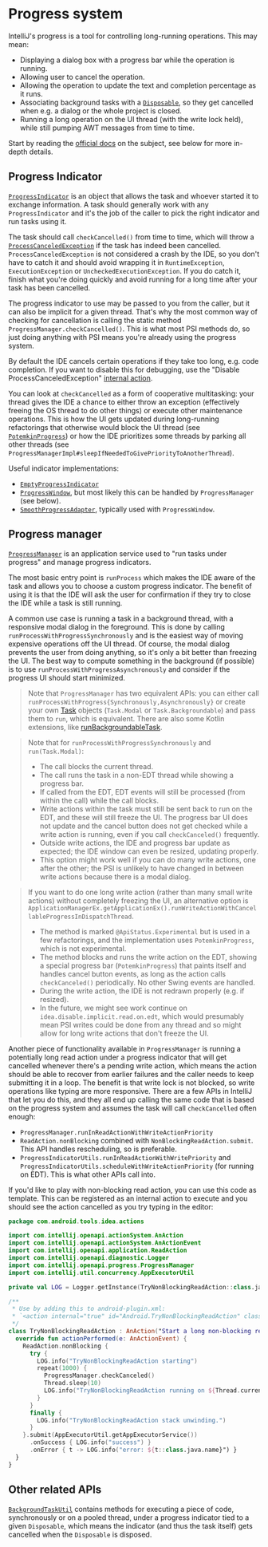 # Progress system

IntelliJ's progress is a tool for controlling long-running operations. This may mean:

* Displaying a dialog box with a progress bar while the operation is running.
* Allowing user to cancel the operation.
* Allowing the operation to update the text and completion percentage as it runs.
* Associating background tasks with a [`Disposable`](../../../../idea/platform/util/src/com/intellij/openapi/Disposable.java), so they get
cancelled when e.g. a dialog or the whole project is closed.
* Running a long operation on the UI thread (with the write lock held), while still pumping AWT messages from time to time.

Start by reading the [official docs](https://plugins.jetbrains.com/docs/intellij/threading-model.html)
on the subject, see below for more in-depth details.

## Progress Indicator

[`ProgressIndicator`](../../../../idea/platform/core-api/src/com/intellij/openapi/progress/ProgressIndicator.java) is an object that allows
the task and whoever started it to exchange information. A task should generally work with any `ProgressIndicator` and it's the job of the
caller to pick the right indicator and run tasks using it.

The task should call `checkCancelled()` from time to time, which will throw a
[`ProcessCanceledException`](../../../../idea/platform/util/src/com/intellij/openapi/progress/ProcessCanceledException.java) if the task
has indeed been cancelled. `ProcessCanceledException` is not considered a crash by the IDE, so you don't have to catch it and should avoid
wrapping it in `RuntimeException`, `ExecutionException` or `UncheckedExecutionException`. If you do catch it, finish what you're doing
quickly and avoid running for a long time after your task has been cancelled.

The progress indicator to use may be passed to you from the caller, but it can also be implicit for a given thread. That's why the most
common way of checking for cancellation is calling the static method `ProgressManager.checkCancelled()`. This is what most PSI methods do,
so just doing anything with PSI means you're already using the progress system.

By default the IDE cancels certain operations if they take too long, e.g. code completion. If you want to disable this for debugging,
use the "Disable ProcessCanceledException"
[internal action](../../../../idea/platform/platform-impl/src/com/intellij/internal/DisablePCEAction.java).

You can look at `checkCancelled` as a form of cooperative multitasking: your thread gives the IDE a chance to either throw an exception
(effectively freeing the OS thread to do other things) or execute other maintenance operations. This is how the UI gets updated during
long-running refactorings that otherwise would block the UI thread (see
[`PotemkinProgress`](../../../../idea/platform/platform-impl/src/com/intellij/openapi/progress/util/PotemkinProgress.java)) or how the IDE
prioritizes some threads by parking all other threads (see `ProgressManagerImpl#sleepIfNeededToGivePriorityToAnotherThread`).

Useful indicator implementations:
* [`EmptyProgressIndicator`](../../../../idea/platform/core-api/src/com/intellij/openapi/progress/EmptyProgressIndicator.java)
* [`ProgressWindow`](../../../../idea/platform/platform-impl/src/com/intellij/openapi/progress/util/ProgressWindow.java), but most likely
this can be handled by `ProgressManager` (see below).
* [`SmoothProgressAdapter`](../../../../idea/platform/platform-impl/src/com/intellij/openapi/progress/util/SmoothProgressAdapter.java),
typically used with `ProgressWindow`.

## Progress manager
[`ProgressManager`](../../../../idea/platform/core-api/src/com/intellij/openapi/progress/ProgressManager.java) is an application service
used to "run tasks under progress" and manage progress indicators.

The most basic entry point is `runProcess` which makes the IDE aware of the task and allows you to choose a custom progress indicator. The
benefit of using it is that the IDE will ask the user for confirmation if they try to close the IDE while a task is still running.

A common use case is running a task in a background thread, with a responsive modal dialog in the foreground. This is done by calling
`runProcessWithProgressSynchronously` and is the easiest way of moving expensive operations off the UI thread. Of course, the modal dialog
prevents the user from doing anything, so it's only a bit better than freezing the UI. The best way to compute something in the background
(if possible) is to use `runProcessWithProgressAsynchronously` and consider if the progress UI should start minimized.

> Note that `ProgressManager` has two equivalent APIs: you can either call `runProcessWithProgress{Synchronously,Asynchronously}` or create your
own [Task](../../../../idea/platform/core-api/src/com/intellij/openapi/progress/Task.java) objects (`Task.Modal` or `Task.Backgroundable`) and pass them to `run`, which is
equivalent. There are also some Kotlin extensions, like [runBackgroundableTask](../../../../idea/platform/platform-impl/src/com/intellij/openapi/progress/progress.kt).

> Note that for `runProcessWithProgressSynchronously` and `run(Task.Modal)`:
> * The call blocks the current thread.
> * The call runs the task in a non-EDT thread while showing a progress bar.
> * If called from the EDT, EDT events will still be processed (from within the call) while the call blocks.
> * Write actions within the task must still be sent back to run on the EDT, and these will still freeze the UI. The progress bar UI does not update and the cancel button does not get checked while a write action is running, even if you call `checkCanceled()` frequently.
> * Outside write actions, the IDE and progress bar update as expected; the IDE window can even be resized, updating properly.
> * This option might work well if you can do many write actions, one after the other; the PSI is unlikely to have changed in between write actions because there is a modal dialog.

> If you want to do one long write action (rather than many small write actions) without completely freezing the UI, an alternative option is `ApplicationManagerEx.getApplicationEx().runWriteActionWithCancellableProgressInDispatchThread`.
> * The method is marked `@ApiStatus.Experimental` but is used in a few refactorings, and the implementation uses `PotemkinProgress`, which is not experimental.
> * The method blocks and runs the write action on the EDT, showing a special progress bar (`PotemkinProgress`) that paints itself and handles cancel button events, as long as the action calls `checkCanceled()` periodically. No other Swing events are handled.
> * During the write action, the IDE is not redrawn properly (e.g. if resized).
> * In the future, we might see work continue on `idea.disable.implicit.read.on.edt`, which would presumably mean PSI writes could be done from any thread and so might allow for long write actions that don't freeze the UI.

Another piece of functionality available in `ProgressManager` is running a potentially long read action under a progress indicator
that will get cancelled whenever there's a pending write action, which means the action should be able to recover from earlier failures and
the caller needs to keep submitting it in a loop. The benefit is that write lock is not blocked, so write operations like typing are more
responsive. There are a few APIs in IntelliJ that let you do this, and they all end up calling the same code that is based on the progress
system and assumes the task will call `checkCancelled` often enough:
* `ProgressManager.runInReadActionWithWriteActionPriority`
* `ReadAction.nonBlocking` combined with `NonBlockingReadAction.submit`. This API handles rescheduling, so is preferable.
* `ProgressIndicatorUtils.runInReadActionWithWritePriority` and `ProgressIndicatorUtils.scheduleWithWriteActionPriority` (for running on
EDT). This is what other APIs call into.

If you'd like to play with non-blocking read action, you can use this code as template. This can be registered as an internal action
to execute and you should see the action cancelled as you try typing in the editor:

```kotlin
package com.android.tools.idea.actions

import com.intellij.openapi.actionSystem.AnAction
import com.intellij.openapi.actionSystem.AnActionEvent
import com.intellij.openapi.application.ReadAction
import com.intellij.openapi.diagnostic.Logger
import com.intellij.openapi.progress.ProgressManager
import com.intellij.util.concurrency.AppExecutorUtil

private val LOG = Logger.getInstance(TryNonBlockingReadAction::class.java)

/**
 * Use by adding this to android-plugin.xml:
 * `<action internal="true" id="Android.TryNonBlockingReadAction" class="com.android.tools.idea.actions.TryNonBlockingReadAction"/`
 */
class TryNonBlockingReadAction : AnAction("Start a long non-blocking read action") {
  override fun actionPerformed(e: AnActionEvent) {
    ReadAction.nonBlocking {
      try {
        LOG.info("TryNonBlockingReadAction starting")
        repeat(1000) {
          ProgressManager.checkCanceled()
          Thread.sleep(10)
          LOG.info("TryNonBlockingReadAction running on ${Thread.currentThread().name}")
        }
      }
      finally {
        LOG.info("TryNonBlockingReadAction stack unwinding.")
      }
    }.submit(AppExecutorUtil.getAppExecutorService())
      .onSuccess { LOG.info("success") }
      .onError { t -> LOG.info("error: ${t::class.java.name}") }
  }
}
```

## Other related APIs

[`BackgroundTaskUtil`](../../../../idea/platform/platform-impl/src/com/intellij/openapi/progress/util/BackgroundTaskUtil.java) contains
methods for executing a piece of code, synchronously or on a pooled thread, under a progress indicator tied to a given `Disposable`, which
means the indicator (and thus the task itself) gets cancelled when the `Disposable` is disposed.
